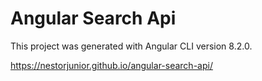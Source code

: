 # Angular Search Api

This project was generated with Angular CLI version 8.2.0.

https://nestorjunior.github.io/angular-search-api/
